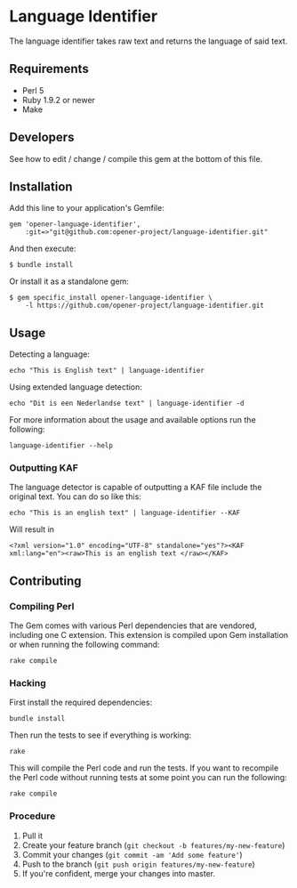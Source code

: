 # Language Identifier

The language identifier takes raw text and returns the language of said text.

## Requirements

* Perl 5
* Ruby 1.9.2 or newer
* Make

## Developers

See how to edit / change / compile this gem at the bottom of this file.

## Installation

Add this line to your application's Gemfile:

    gem 'opener-language-identifier',
        :git=>"git@github.com:opener-project/language-identifier.git"

And then execute:

    $ bundle install

Or install it as a standalone gem:

    $ gem specific_install opener-language-identifier \
        -l https://github.com/opener-project/language-identifier.git

## Usage

Detecting a language:

    echo "This is English text" | language-identifier

Using extended language detection:

    echo "Dit is een Nederlandse text" | language-identifier -d

For more information about the usage and available options run the following:

    language-identifier --help

### Outputting KAF

The language detector is capable of outputting a KAF file include the original
text. You can do so like this:

    echo "This is an english text" | language-identifier --KAF

Will result in

    <?xml version="1.0" encoding="UTF-8" standalone="yes"?><KAF xml:lang="en"><raw>This is an english text </raw></KAF>


## Contributing

### Compiling Perl

The Gem comes with various Perl dependencies that are vendored, including one C
extension. This extension is compiled upon Gem installation or when running the
following command:

    rake compile

### Hacking

First install the required dependencies:

    bundle install

Then run the tests to see if everything is working:

    rake

This will compile the Perl code and run the tests. If you want to recompile the
Perl code without running tests at some point you can run the following:

    rake compile

### Procedure

1. Pull it
2. Create your feature branch (`git checkout -b features/my-new-feature`)
3. Commit your changes (`git commit -am 'Add some feature'`)
4. Push to the branch (`git push origin features/my-new-feature`)
5. If you're confident, merge your changes into master.
